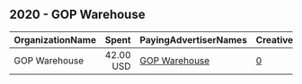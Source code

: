 ## 2020 - GOP Warehouse 
|OrganizationName|Spent|PayingAdvertiserNames|CreativeUrls|Impressions|Genders|AgeBrackets|CountryCodes|BillingAddresses|CandidateBallotInformation|
|:---|---:|:---|:---|---:|:---|:---|:---|:---|:---|
|GOP Warehouse|42.00 USD|[GOP Warehouse](2020/GOP_Warehouse.md)|[0](https://www.snap.com/political-ads/asset/e71c35ed4078c3d33da28c4bd8853e11a2f9f11de2954d325aeb20ef9454bc49?mediaType=mp4)|8,165||25+|united states|"6202 Wilbur Avenue,Tarzana,91335,US"|Donald Trump|
